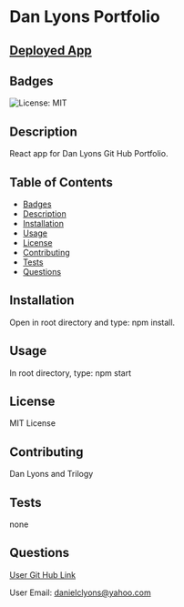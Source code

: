 # Dan Lyons Portfolio  

## [Deployed App](https://dancl6.github.io/Test-React4/ "Deployed Portfolio")

## Badges

![License: MIT](https://img.shields.io/badge/License-MIT-yellow.svg)

## Description

React app for Dan Lyons Git Hub Portfolio.

## Table of Contents
* [Badges](#badges)
* [Description](#description)
* [Installation](#installation)
* [Usage](#usage)
* [License](#license)
* [Contributing](#contributing)
* [Tests](#tests)
* [Questions](#questions)

## Installation

Open in root directory and type: npm install.

## Usage 

In root directory, type: npm start

## License

MIT License

## Contributing

Dan Lyons and Trilogy

## Tests

none

## Questions

[User Git Hub Link](https://github.com/dancl6/Test-React4/  "Git Hub Link")

User Email: danielclyons@yahoo.com
